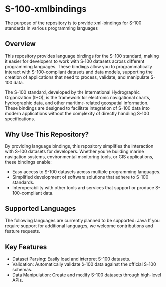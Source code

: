 # S-100-xmlbindings
The purpose of the repository is to provide xml-bindings for S-100 standards in various programming languages

## Overview

This repository provides language bindings for the S-100 standard, making it easier for developers to work with S-100 datasets across different programming languages. These bindings allow you to programmatically interact with S-100-compliant datasets and data models, supporting the creation of applications that need to process, validate, and manipulate S-100 data.

The S-100 standard, developed by the International Hydrographic Organization (IHO), is the framework for electronic navigational charts, hydrographic data, and other maritime-related geospatial information. These bindings are designed to facilitate integration of S-100 data into modern applications without the complexity of directly handling S-100 specifications.

## Why Use This Repository?

By providing language bindings, this repository simplifies the interaction with S-100 datasets for developers. Whether you're building marine navigation systems, environmental monitoring tools, or GIS applications, these bindings enable:

* Easy access to S-100 datasets across multiple programming languages.
* Simplified development of software solutions that adhere to S-100 standards.
* Interoperability with other tools and services that support or produce S-100-compliant data.

## Supported Languages

The following languages are currently planned to be supported: Java
If you require support for additional languages, we welcome contributions and feature requests.

 ## Key Features

* Dataset Parsing: Easily load and interpret S-100 datasets.
* Validation: Automatically validate S-100 data against the official S-100 schemas.
* Data Manipulation: Create and modify S-100 datasets through high-level APIs.
